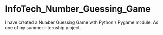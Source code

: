 # InfoTech_Number_Guessing_Game
I have created a Number Guessing Game with Python's Pygame module. As one of my summer internship project.
